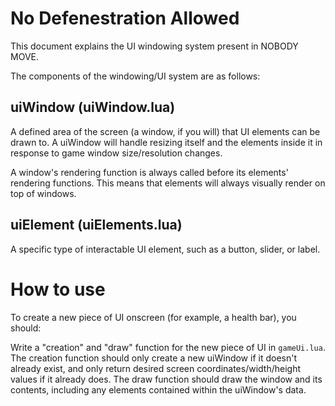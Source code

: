 # No Defenestration Allowed

This document explains the UI windowing system present in NOBODY MOVE.

The components of the windowing/UI system are as follows:

## uiWindow (uiWindow.lua)

A defined area of the screen (a window, if you will) that UI elements can be drawn to.
A uiWindow will handle resizing itself and the elements inside it in response
to game window size/resolution changes.

A window's rendering function is always called before its elements' rendering functions.
This means that elements will always visually render on top of windows.

## uiElement (uiElements.lua)

A specific type of interactable UI element, such as a button, slider, or label.

# How to use

To create a new piece of UI onscreen (for example, a health bar), you should:

Write a "creation" and "draw" function for the new piece of UI in `gameUi.lua`.
The creation function should only create a new uiWindow if it doesn't already exist,
and only return desired screen coordinates/width/height values if it already does.
The draw function should draw the window and its contents, including any elements contained
within the uiWindow's data.


